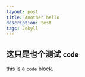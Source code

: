 ```yaml
---
layout: post
title: Another hello
description: test
tags: Jekyll
---
```

## 这只是也个测试 `code`

this is a `code` block.